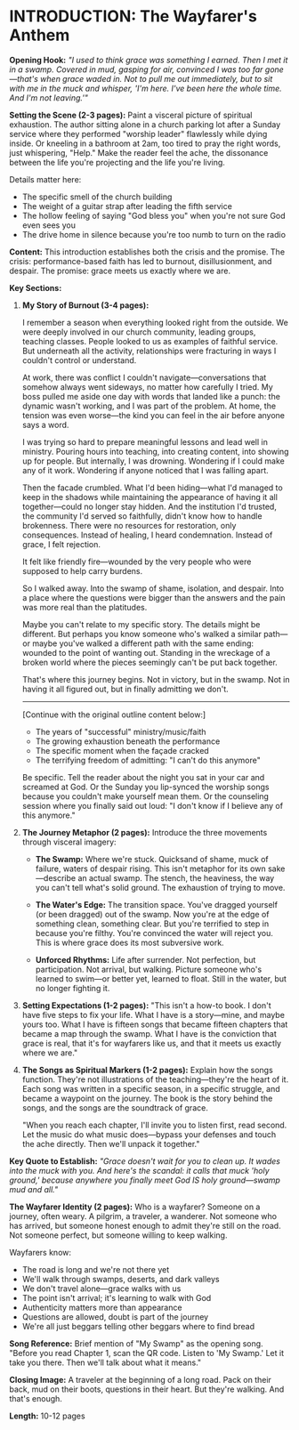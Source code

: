 # INTRODUCTION: The Wayfarer's Anthem

**Opening Hook:**
*"I used to think grace was something I earned. Then I met it in a swamp. Covered in mud, gasping for air, convinced I was too far gone—that's when grace waded in. Not to pull me out immediately, but to sit with me in the muck and whisper, 'I'm here. I've been here the whole time. And I'm not leaving.'"*

**Setting the Scene (2-3 pages):**
Paint a visceral picture of spiritual exhaustion. The author sitting alone in a church parking lot after a Sunday service where they performed "worship leader" flawlessly while dying inside. Or kneeling in a bathroom at 2am, too tired to pray the right words, just whispering, "Help." Make the reader feel the ache, the dissonance between the life you're projecting and the life you're living.

Details matter here:
- The specific smell of the church building
- The weight of a guitar strap after leading the fifth service
- The hollow feeling of saying "God bless you" when you're not sure God even sees you
- The drive home in silence because you're too numb to turn on the radio

**Content:**
This introduction establishes both the crisis and the promise. The crisis: performance-based faith has led to burnout, disillusionment, and despair. The promise: grace meets us exactly where we are.

**Key Sections:**

1. **My Story of Burnout (3-4 pages):**

   I remember a season when everything looked right from the outside. We were deeply involved in our church community, leading groups, teaching classes. People looked to us as examples of faithful service. But underneath all the activity, relationships were fracturing in ways I couldn't control or understand.

   At work, there was conflict I couldn't navigate—conversations that somehow always went sideways, no matter how carefully I tried. My boss pulled me aside one day with words that landed like a punch: the dynamic wasn't working, and I was part of the problem. At home, the tension was even worse—the kind you can feel in the air before anyone says a word.

   I was trying so hard to prepare meaningful lessons and lead well in ministry. Pouring hours into teaching, into creating content, into showing up for people. But internally, I was drowning. Wondering if I could make any of it work. Wondering if anyone noticed that I was falling apart.

   Then the facade crumbled. What I'd been hiding—what I'd managed to keep in the shadows while maintaining the appearance of having it all together—could no longer stay hidden. And the institution I'd trusted, the community I'd served so faithfully, didn't know how to handle brokenness. There were no resources for restoration, only consequences. Instead of healing, I heard condemnation. Instead of grace, I felt rejection.

   It felt like friendly fire—wounded by the very people who were supposed to help carry burdens.

   So I walked away. Into the swamp of shame, isolation, and despair. Into a place where the questions were bigger than the answers and the pain was more real than the platitudes.

   Maybe you can't relate to my specific story. The details might be different. But perhaps you know someone who's walked a similar path—or maybe you've walked a different path with the same ending: wounded to the point of wanting out. Standing in the wreckage of a broken world where the pieces seemingly can't be put back together.

   That's where this journey begins. Not in victory, but in the swamp. Not in having it all figured out, but in finally admitting we don't.

   ***

   [Continue with the original outline content below:]
   - The years of "successful" ministry/music/faith
   - The growing exhaustion beneath the performance
   - The specific moment when the façade cracked
   - The terrifying freedom of admitting: "I can't do this anymore"

   Be specific. Tell the reader about the night you sat in your car and screamed at God. Or the Sunday you lip-synced the worship songs because you couldn't make yourself mean them. Or the counseling session where you finally said out loud: "I don't know if I believe any of this anymore."

2. **The Journey Metaphor (2 pages):**
   Introduce the three movements through visceral imagery:

   - **The Swamp:** Where we're stuck. Quicksand of shame, muck of failure, waters of despair rising. This isn't metaphor for its own sake—describe an actual swamp. The stench, the heaviness, the way you can't tell what's solid ground. The exhaustion of trying to move.

   - **The Water's Edge:** The transition space. You've dragged yourself (or been dragged) out of the swamp. Now you're at the edge of something clean, something clear. But you're terrified to step in because you're filthy. You're convinced the water will reject you. This is where grace does its most subversive work.

   - **Unforced Rhythms:** Life after surrender. Not perfection, but participation. Not arrival, but walking. Picture someone who's learned to swim—or better yet, learned to float. Still in the water, but no longer fighting it.

3. **Setting Expectations (1-2 pages):**
   "This isn't a how-to book. I don't have five steps to fix your life. What I have is a story—mine, and maybe yours too. What I have is fifteen songs that became fifteen chapters that became a map through the swamp. What I have is the conviction that grace is real, that it's for wayfarers like us, and that it meets us exactly where we are."

4. **The Songs as Spiritual Markers (1-2 pages):**
   Explain how the songs function. They're not illustrations of the teaching—they're the heart of it. Each song was written in a specific season, in a specific struggle, and became a waypoint on the journey. The book is the story behind the songs, and the songs are the soundtrack of grace.

   "When you reach each chapter, I'll invite you to listen first, read second. Let the music do what music does—bypass your defenses and touch the ache directly. Then we'll unpack it together."

**Key Quote to Establish:**
*"Grace doesn't wait for you to clean up. It wades into the muck with you. And here's the scandal: it calls that muck 'holy ground,' because anywhere you finally meet God IS holy ground—swamp mud and all."*

**The Wayfarer Identity (2 pages):**
Who is a wayfarer? Someone on a journey, often weary. A pilgrim, a traveler, a wanderer. Not someone who has arrived, but someone honest enough to admit they're still on the road. Not someone perfect, but someone willing to keep walking.

Wayfarers know:
- The road is long and we're not there yet
- We'll walk through swamps, deserts, and dark valleys
- We don't travel alone—grace walks with us
- The point isn't arrival; it's learning to walk with God
- Authenticity matters more than appearance
- Questions are allowed, doubt is part of the journey
- We're all just beggars telling other beggars where to find bread

**Song Reference:**
Brief mention of "My Swamp" as the opening song. "Before you read Chapter 1, scan the QR code. Listen to 'My Swamp.' Let it take you there. Then we'll talk about what it means."

**Closing Image:**
A traveler at the beginning of a long road. Pack on their back, mud on their boots, questions in their heart. But they're walking. And that's enough.

**Length:** 10-12 pages

